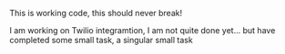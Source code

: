 This is working code, this should never break!

I am working on Twilio integramtion, I am not quite done yet... but have completed some small task, a singular small task
